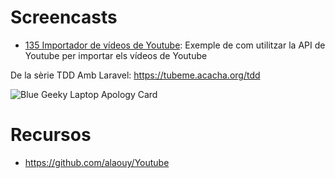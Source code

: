 # Screencasts

- [135 Importador de vídeos de Youtube](): Exemple de com utilitzar la API de Youtube per importar els vídeos de Youtube

De la sèrie TDD Amb Laravel: https://tubeme.acacha.org/tdd

![Blue Geeky Laptop Apology Card](https://user-images.githubusercontent.com/4015406/151547787-c4d8324a-3a22-4548-8b56-7932381950b0.png)

# Recursos
- https://github.com/alaouy/Youtube
